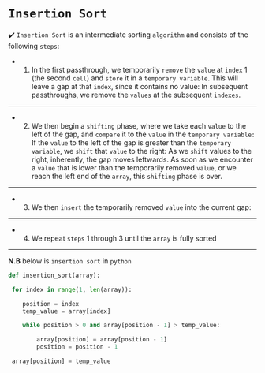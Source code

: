
# ```Insertion Sort```

:heavy_check_mark: ```Insertion Sort``` is an intermediate sorting ```algorithm``` and consists of the following ```steps```:

- 1. In the first passthrough, we temporarily ```remove``` the ```value``` at ```index``` 1 (the
second ```cell```) and ```store``` it in a ```temporary variable```. This will leave a gap at that ```index```, since it contains no value:
In subsequent passthroughs, we remove the ```values``` at the subsequent ```indexes```.
---
- 2. We then begin a ```shifting``` phase, where we take each ```value``` to the left of the gap, and ```compare``` it to the ```value``` in the ```temporary variable:``` If the ```value``` to the left of the gap is greater than the ```temporary variable```, we ```shift``` that ```value``` to the right:
As we ```shift``` values to the right, inherently, the gap moves leftwards. As
soon as we encounter a ```value``` that is lower than the temporarily removed ```value```, or we reach the left end of the ```array```, this ```shifting``` phase is over.
---
- 3. We then ```insert``` the temporarily removed ```value``` into the current gap:
---
- 4. We repeat ```steps``` 1 through 3 until the ```array``` is fully sorted

---

**N.B** below is ```insertion sort``` in ```python```

```py
def insertion_sort(array):

 for index in range(1, len(array)):

    position = index
    temp_value = array[index]

    while position > 0 and array[position - 1] > temp_value:

        array[position] = array[position - 1]
        position = position - 1

 array[position] = temp_value
```
